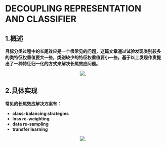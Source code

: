 

# DECOUPLING REPRESENTATION AND CLASSIFIER

## 1.概述

**目标分类过程中的长尾效应是一个很常见的问题，这篇文章通过试验发现类别较多的类特征权重值要大一些，类别较少的特征权重值要小一些。基于以上发现作责提出了一种特征归一化的方式来解决长尾效应问题。**

<div align=center>
<img src="https://note.youdao.com/yws/api/personal/file/WEB102913dbc8dfa50cc4dc05d77739fa2e?method=download&shareKey=b66109951bf2d8b1f7d0b0009021c5d8"/>.
</div>

## 2.具体实现

**常见的长尾效应解决方案有：**

- **class-balancing strategies**
- **loss re-weighting**
- **data re-sampling**
-  **transfer learning**

<div align=center>
<img src="https://note.youdao.com/yws/api/personal/file/WEBe36b2f17d7ebe7f3769dc65175e06b5b?method=download&shareKey=2b186472a0d54c84ed45b39b1410d06c"/>.
</div>